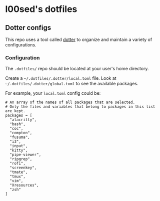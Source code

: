 # l00sed's dotfiles

## Dotter configs

This repo uses a tool called [dotter](https://github.com/SuperCuber/dotter) to organize and maintain a variety of configurations.

### Configuration

The `.dotfiles/` repo should be located at your user's home directory.

Create a `~/.dotfiles/.dotter/local.toml` file.
Look at `~/.dotfiles/.dotter/global.toml` to see the available packages.

For example, your `local.toml` config could be:

```
# An array of the names of all packages that are selected.
# Only the files and variables that belong to packages in this list are kept.
packages = [
  "alacritty",
  "bash",
  "coc",
  "compton",
  "fusuma",
  "i3",
  "input",
  "kitty",
  "pipe-viewer",
  "ripgrep",
  "rofi",
  "screenkey",
  "tmate",
  "tmux",
  "vim",
  "Xresources",
  "zsh"
]
```
